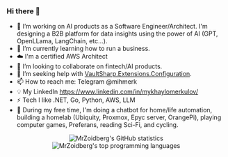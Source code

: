 ### Hi there 👋

- 🔭 I’m working on AI products as a Software Engineer/Architect. I'm designing a B2B platform for data insights using the power of AI (GPT, OpenLLama, LangChain, etc...).
- 🌱 I’m currently learning how to run a business.
- ☁️ I'm a certified AWS Architect
- 👯 I’m looking to collaborate on fintech/AI products.
- 🤔 I’m seeking help with [VaultSharp.Extensions.Configuration](https://github.com/MrZoidberg/VaultSharp.Extensions.Configuration).
- 📫 How to reach me: Telegram @mihmerk
- 💡 My LinkedIn https://www.linkedin.com/in/mykhaylomerkulov/
- ⚡ Tech I like .NET, Go, Python, AWS, LLM
- 🛝 During my free time, I'm doing a chatbot for home/life automation, building a homelab (Ubiquity, Proxmox, Epyc server, OrangePi), playing computer games, Preferans, reading Sci-Fi, and cycling.


<p align="center">
<img align="center" alt="MrZoidberg's GitHub statistics" src="https://github-readme-stats.vercel.app/api?username=MrZoidberg&show_icons=true&count_private=true&include_all_commits=true" />
    <img align="center" alt="MrZoidberg's top programming languages" src="https://github-readme-stats.vercel.app/api/top-langs/?username=MrZoidberg&layout=compact" />
</p>
